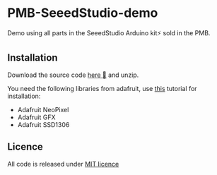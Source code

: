 # PMB-SeeedStudio-demo
Demo using all parts in the SeeedStudio Arduino kit:zap: sold in the PMB.

## Installation
Download the source code [here :floppy_disk:](https://github.com/Mynasru/PMB-SeeedStudio-demo/raw/master/PMB-SeeedStudio-demo.zip) and unzip.

You need the following libraries from adafruit, use [this](https://www.arduino.cc/en/guide/libraries#toc3) tutorial for installation:
- Adafruit NeoPixel
- Adafruit GFX
- Adafruit SSD1306

## Licence
All code is released under [MIT licence](./LICENSE.md)